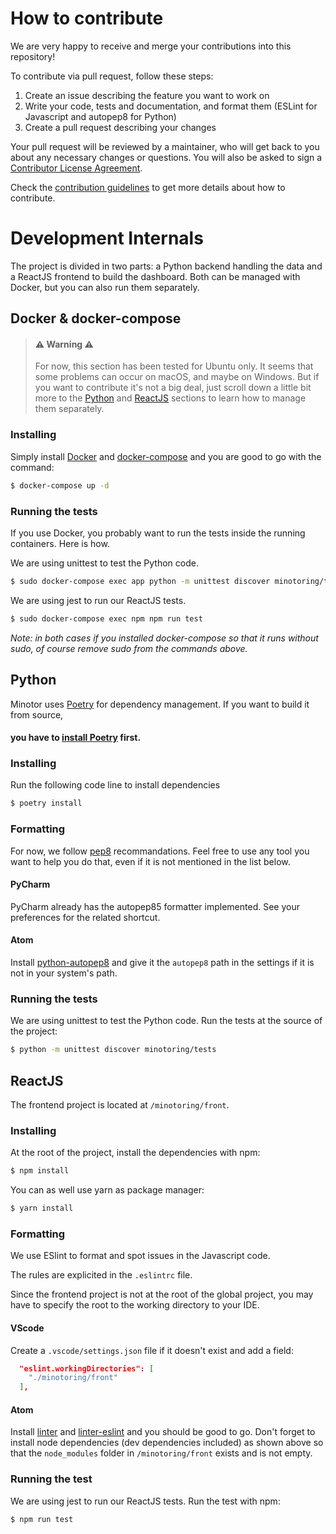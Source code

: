 # How to contribute

We are very happy to receive and merge your contributions into this repository!

To contribute via pull request, follow these steps:

1. Create an issue describing the feature you want to work on
2. Write your code, tests and documentation, and format them (ESLint for Javascript and autopep8 for Python)
3. Create a pull request describing your changes

Your pull request will be reviewed by a maintainer, who will get back to you about any necessary changes or questions. You will also be asked to sign a [Contributor License Agreement](https://cla-assistant.io/).

Check the [contribution guidelines](ContributionGuidelines.md) to get more details about how to contribute.

# Development Internals

The project is divided in two parts: a Python backend handling the data and a ReactJS frontend to build the dashboard. Both can be managed with Docker, but you can also run them separately.

## Docker & docker-compose

> #### **:warning: Warning :warning:**
>
> For now, this section has been tested for Ubuntu only. It seems that some problems
> can occur on macOS, and maybe on Windows. But if you want to contribute it's not a big deal,
> just scroll down a little bit more to the [Python](#Python) and [ReactJS](#ReactJS)
> sections to learn how to manage them separately.

### Installing

Simply install [Docker](https://docs.docker.com/install/) and [docker-compose](https://docs.docker.com/compose/install/) and you are good to go with the command:

```bash
$ docker-compose up -d
```

### Running the tests

If you use Docker, you probably want to run the tests inside the running containers. Here is how.

We are using unittest to test the Python code.

```bash
$ sudo docker-compose exec app python -m unittest discover minotoring/tests
```

We are using jest to run our ReactJS tests.

```bash
$ sudo docker-compose exec npm npm run test
```

_Note: in both cases if you installed docker-compose so that it runs without sudo, of course remove sudo from the commands above._

## Python

Minotor uses [Poetry](https://python-poetry.org/) for dependency management. If you want to build it from source,

<!-- This line is a header 4 on purpose, so that the reader can't miss that -->

#### you have to [install Poetry](https://python-poetry.org/docs/#installation) first.

### Installing

Run the following code line to install dependencies

```bash
$ poetry install
```

### Formatting

For now, we follow [pep8](https://www.python.org/dev/peps/pep-0008/) recommandations.
Feel free to use any tool you want to help you do that, even if it is not mentioned in the
list below.

#### PyCharm

PyCharm already has the autopep85 formatter implemented. See your preferences for the related shortcut.

#### Atom

Install [python-autopep8](https://atom.io/packages/python-autopep8) and give it
the `autopep8` path in the settings if it is not in your system's path.

### Running the tests

We are using unittest to test the Python code. Run the tests at the source of the project:

```bash
$ python -m unittest discover minotoring/tests
```

## ReactJS

The frontend project is located at `/minotoring/front`.

### Installing

At the root of the project, install the dependencies with npm:

```bash
$ npm install
```

You can as well use yarn as package manager:

```bash
$ yarn install
```

### Formatting

We use ESlint to format and spot issues in the Javascript code.

The rules are explicited in the `.eslintrc` file.

Since the frontend project is not at the root of the global project, you may have to specify the root to the working directory to your IDE.

#### VScode

Create a `.vscode/settings.json` file if it doesn't exist and add a field:

```json
  "eslint.workingDirectories": [
    "./minotoring/front"
  ],
```

#### Atom

Install [linter](https://atom.io/packages/linter) and [linter-eslint](https://atom.io/packages/linter-eslint)
and you should be good to go. Don't forget to install node dependencies (dev dependencies included)
as shown above so that the `node_modules` folder in `/minotoring/front` exists and is not empty.

### Running the test

We are using jest to run our ReactJS tests.
Run the test with npm:

```bash
$ npm run test
```
